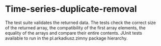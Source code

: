 # Time-series-duplicate-removal

The test suite validates the returned data. The tests check the correct size of the returned array, the compatibility of the first array elements, the equality of the arrays and compare their entire contents.
JUnit tests available to run in the pl.arkadiusz.zimny package hierarchy.
